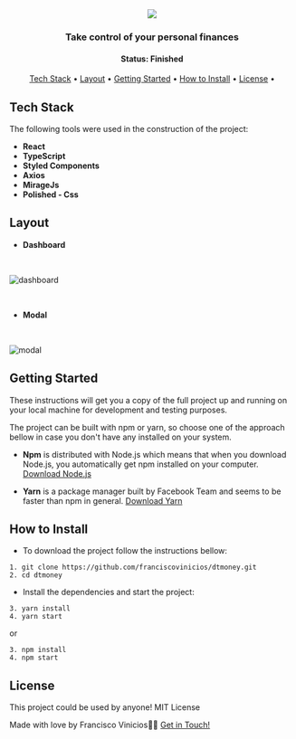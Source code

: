 <div align="center">
<img src="https://user-images.githubusercontent.com/78514869/155855280-1a6c08e9-7194-4fdf-a68f-37bf73d89da1.svg" />
</div>

<h3 align="center">
    Take control of your personal finances
</h3>

<h4 align="center"> 
	 Status: Finished
</h4>


<p align="center">
 <a href="#tech-stack">Tech Stack</a> • 
 <a href="#layout">Layout</a> • 
 <a href="#getting-started">Getting Started</a> • 
 <a href="#how-to-install">How to Install</a> • 
 <a href="#license">License</a> • 
</p>


## Tech Stack

The following tools were used in the construction of the project:

-   **React**
-   **TypeScript**
-   **Styled Components**
-   **Axios**
-   **MirageJs**
-   **Polished - Css**

## Layout

* **Dashboard**
<br/>

![dashboard](https://user-images.githubusercontent.com/78514869/155855705-7b75aeeb-694c-49c2-a148-cb3ba9ba67cc.png)

<br/>

* **Modal**
<br/>

![modal](https://user-images.githubusercontent.com/78514869/155855700-1e299b81-939e-4cef-9b82-8e26cbd8af1f.png)



## Getting Started

These instructions will get you a copy of the full project up and running on your local machine for development and testing purposes.

The project can be built with npm or yarn, so choose one of the approach bellow in case you don't have any installed on your system.

* **Npm** is distributed with Node.js which means that when you download Node.js, you automatically get npm installed on your computer. [Download Node.js](https://nodejs.org/en/download/)

* **Yarn** is a package manager built by Facebook Team and seems to be faster than npm in general.  [Download Yarn](https://yarnpkg.com/en/docs/install)


## How to Install

* To download the project follow the instructions bellow:

```
1. git clone https://github.com/franciscovinicios/dtmoney.git
2. cd dtmoney
```

* Install the dependencies and start the project:

```
3. yarn install
4. yarn start
```

or

```
3. npm install
4. npm start
```



## License

This project could be used by anyone! MIT License

Made with love by Francisco Vinicios👋🏽 [Get in Touch!](https://www.linkedin.com/in/franciscoviniciosti/)
